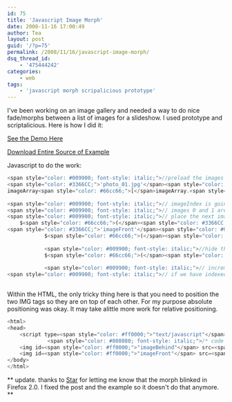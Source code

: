 ```yaml
---
id: 75
title: 'Javascript Image Morph'
date: 2008-11-16 17:00:49
author: Tea
layout: post
guid: '/?p=75'
permalink: /2008/11/16/javascript-image-morph/
dsq_thread_id:
    - '475444242'
categories:
    - web
tags:
    - 'javascript morph scripalicious prototype'
---
```


I've been working on an image gallery and needed a way to do nice fade/morphs between a list of images for a slideshow. I used prototype and scriptalicious. Here is how I did it:

[See the Demo Here](/examples/javascript_image_morph/)

[Download Entire Source of Example](/examples/javascript_image_morph/javascript_image_morph.zip)

Javascript to do the work:

```javascript
<span style="color: #009900; font-style: italic;">//preload the images and load them into an array</span>
<span style="color: #3366CC;">'photo_01.jpg'</span><span style="color: #3366CC;">'photo_02.jpg'</span><span style="color: #3366CC;">'photo_03.jpg'</span><span style="color: #3366CC;">'photo_04.jpg'</span><span style="color: #3366CC;">'photo_05.jpg'</span>;
imageArray<span style="color: #66cc66;">[</span>imageArray.<span style="color: #006600;">length</span><span style="color: #66cc66;">]</span> = image05;
 
<span style="color: #009900; font-style: italic;">// imageIndex is going to be the index of the next image to display.  </span>
<span style="color: #009900; font-style: italic;">// images 0 and 1 are already loaded into the html</span>
<span style="color: #009900; font-style: italic;">// place the next image to be displayed to the front</span>
	$<span style="color: #66cc66;">(</span><span style="color: #3366CC;">'imageFront'</span><span style="color: #009900; font-style: italic;">// make the image in front appear, when it is done swap it with the image in the back</span>
<span style="color: #3366CC;">'imageFront'</span><span style="color: #009900; font-style: italic;">// make the image in the back the same src as the image in the front</span>
			$<span style="color: #66cc66;">(</span><span style="color: #3366CC;">'imageBehind'</span><span style="color: #66cc66;">)</span>.<span style="color: #006600;">src</span> = $<span style="color: #66cc66;">(</span><span style="color: #3366CC;">'imageFront'</span><span style="color: #66cc66;">)</span>.<span style="color: #006600;">src</span>;
			
			<span style="color: #009900; font-style: italic;">//hide the image in the front</span>
			$<span style="color: #66cc66;">(</span><span style="color: #3366CC;">'imageFront'</span><span style="color: #3366CC;">'none'</span>;
			
			<span style="color: #009900; font-style: italic;">// increment the index</span>
<span style="color: #009900; font-style: italic;">// if we have indexed past the end of the array, go back to zero</span>
 
```

Within the HTML, the only tricky thing here is that you need to position the two IMG tags so they are on top of each other. For my purpose absolute positioning was okay. It may take alittle more work for relative positioning.

```php
<html>
<head>
	<script type=<span style="color: #ff0000;">"text/javascript"</span> src=<span style="color: #ff0000;">"js/prototype.js"</span><span style="color: #ff0000;">"text/javascript"</span> src=<span style="color: #ff0000;">"js/scriptaculous.js?load=effects"</span><span style="color: #ff0000;">"javascript"</span>>
             <span style="color: #808080; font-style: italic;">/* code from above goes here */</span><span style="color: #ff0000;">"setInterval('switchImage()', 3000);"</span>>
	<img id=<span style="color: #ff0000;">"imageBehind"</span> src=<span style="color: #ff0000;">"photo_01.jpg"</span> style=<span style="color: #ff0000;">"position:absolute; top:0; left:0;"</span> />
	<img id=<span style="color: #ff0000;">"imageFront"</span> src=<span style="color: #ff0000;">"photo_02.jpg"</span> style=<span style="color: #ff0000;">"position:absolute; top:0; left:0; display:none;"</span> />
</body>
</html>
```

\*\* update. thanks to [Star](http://www.thisisstar.com) for letting me know that the morph blinked in Firefox 2.0. I fixed the post and the example so it doesn't do that anymore. \*\*

</body></html>